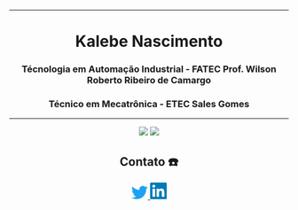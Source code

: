 <div align='center'>
 
 ----------------------------------------------------------------------------------------------------------------------
 <h1>Kalebe Nascimento</h1>
 <h3>Técnologia em Automação Industrial - FATEC Prof. Wilson Roberto Ribeiro de Camargo</h3>
 
 <h3>Técnico em Mecatrônica - ETEC Sales Gomes</h3>
 
  ---------------------------------------------------------------------------------------------------------------------
 
 <div>
  
  <a href="https://github.com/kalNascimento" style="text-decoration:none">
     <img width="50%" src="https://github-readme-stats.vercel.app/api?username=kalNascimento&count_private=true&theme=github_dark&count_private=true)"/>
  </a>
  
  <a href="https://github.com/kalNascimento" style="text-decoration:none">
     <img width="50%" src="https://github-readme-stats.vercel.app/api/top-langs/?username=kalNascimento&count_private=true&layout=compact&langs_count=5&theme=github_dark"/>
  </a>

 </div>

<div align='center'>
    <h2> <b> Contato ☎️ </b> </h2>
    <a href='https://twitter.com/kal_Nascimento'>
        <img src='imagens_Readme/twitter.png' width=30 title='Meu Twitter'>
    </a>
    <a href='https://www.linkedin.com/in/kalebenascimento/' title='Meu linkedin'>
        <img src='imagens_Readme/lnd.png' width=30 title='Meu Linkedin'>
    </a>
</div>
